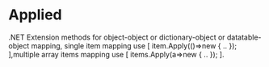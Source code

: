 # Applied
.NET Extension methods for object-object or dictionary-object or datatable-object mapping, single item mapping use [ item.Apply(()=>new { .. }); ],multiple array items mapping use [ items.Apply(a=>new { .. }); ]. 
